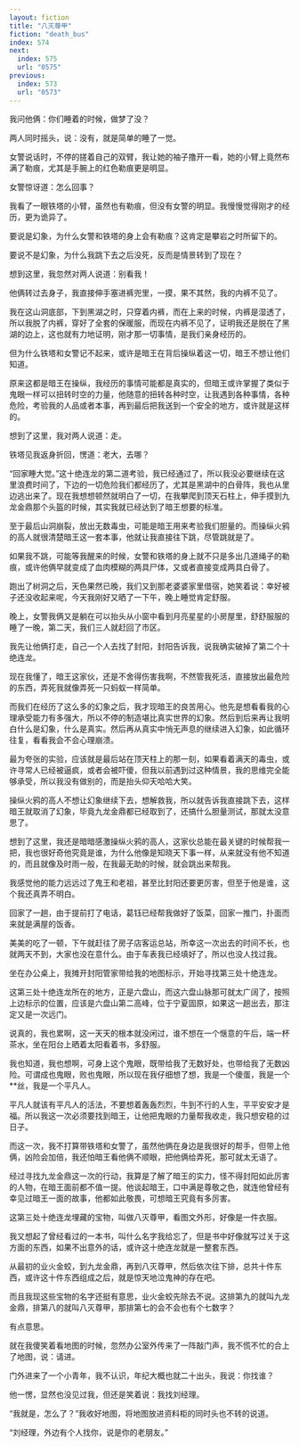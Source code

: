 ```yaml
---
layout: fiction
title: "八灭尊甲"
fiction: "death_bus"
index: 574
next:
  index: 575
  url: "0575"
previous:
  index: 573
  url: "0573"
---
```

我问他俩：你们睡着的时候，做梦了没？

两人同时摇头，说：没有，就是简单的睡了一觉。

女警说话时，不停的搓着自己的双臂，我让她的袖子撸开一看，她的小臂上竟然布满了勒痕，尤其是手腕上的红色勒痕更是明显。

女警惊讶道：怎么回事？

我看了一眼铁塔的小臂，虽然也有勒痕，但没有女警的明显。我慢慢觉得刚才的经历，更为诡异了。

要说是幻象，为什么女警和铁塔的身上会有勒痕？这肯定是攀岩之时所留下的。

要说不是幻象，为什么我跳下去之后没死，反而是情景转到了现在？

想到这里，我忽然对两人说道：别看我！

他俩转过去身子，我直接伸手塞进裤兜里，一摸，果不其然，我的内裤不见了。

我在这山洞底部，下到黑湖之时，只穿着内裤，而在上来的时候，内裤是湿透了，所以我脱了内裤，穿好了全套的保暖服，而现在内裤不见了，证明我还是脱在了黑湖的边上，这也就有力地证明，刚才那一切事情，是我们亲身经历的。

但为什么铁塔和女警记不起来，或许是暗王在背后操纵着这一切，暗王不想让他们知道。

原来这都是暗王在操纵，我经历的事情可能都是真实的，但暗王或许掌握了类似于鬼眼一样可以扭转时空的力量，他随意的扭转各种时空，让我遇到各种事情，各种危险，考验我的人品或者本事，再到最后把我送到一个安全的地方，或许就是这样的。

想到了这里，我对两人说道：走。

铁塔见我返身折回，愣道：老大，去哪？

“回家睡大觉。”这十绝连龙的第二道考验，我已经通过了，所以我没必要继续在这里浪费时间了，下边的一切危险我们都经历了，尤其是黑湖中的白骨阵，我也从里边逃出来了。现在我想想顿然就明白了一切，在我攀爬到顶天石柱上，伸手摸到九龙金鼎那个头盔的时候，其实我就已经达到了暗王想要的标准。

至于最后山洞崩裂，放出无数毒虫，可能是暗王用来考验我们胆量的。而操纵火鸦的高人就很清楚暗王这一套本事，他就让我直接往下跳，尽管跳就是了。

如果我不跳，可能等我醒来的时候，女警和铁塔的身上就不只是多出几道绳子的勒痕，或许他俩早就变成了血肉模糊的两具尸体，又或者直接变成两具白骨了。

跑出了树洞之后，天色果然已晚，我们又到那老婆婆家里借宿，她笑着说：幸好被子还没收起来呢，今天我刚好又晒了一下午，晚上睡觉肯定舒服。

晚上，女警我俩又是躺在可以抬头从小窗中看到月亮星星的小房屋里，舒舒服服的睡了一晚，第二天，我们三人就赶回了市区。

我先让他俩打走，自己一个人去找了封阳，封阳告诉我，说我确实破掉了第二个十绝连龙。

现在我懂了，暗王这家伙，还是不舍得伤害我啊，不然管我死活，直接放出最危险的东西，弄死我就像弄死一只蚂蚁一样简单。

而我们在经历了这么多的幻象之后，我才现暗王的良苦用心。他先是想看看我的心理承受能力有多强大，所以不停的制造堪比真实世界的幻象。然后到后来再让我明白什么是幻象，什么是真实。然后再从真实中悄无声息的继续进入幻象，如此循环往复，看看我会不会心理崩溃。

最为夸张的实验，应该就是最后站在顶天柱上的那一刻，如果看着满天的毒虫，或许寻常人已经被逼疯，或者会被吓傻，但我以前遇到过这种情景，我的思维完全能够承受，所以我没有做别的，而是抬头仰天哈哈大笑。

操纵火鸦的高人不想让幻象继续下去，想解救我，所以就告诉我直接跳下去，这样暗王就取消了幻象，毕竟九龙金鼎都已经取到了，还搞什么胆量测试，那就太没意思了。

想到了这里，我还是暗暗感激操纵火鸦的高人，这家伙总能在最关键的时候帮我一把，我也很好奇他究竟是谁，为什么他像是知晓天下事一样，从来就没有他不知道的，而且就像及时雨一般，在我最无助的时候，就会跳出来帮我。

我感觉他的能力远远过了鬼王和老祖，甚至比封阳还要更厉害，但至于他是谁，这个我还真弄不明白。

回家了一趟，由于提前打了电话，葛钰已经帮我做好了饭菜，回家一推门，扑面而来就是满屋的饭香。

美美的吃了一顿，下午就赶往了房子店客运总站，所幸这一次出去的时间不长，也就两天不到，大家也没在意什么。由于车表我已经填好了，所以也没人找过我。

坐在办公桌上，我摊开封阳管家带给我的地图标示，开始寻找第三处十绝连龙。

这第三处十绝连龙所在的地方，正是六盘山，而这六盘山脉那可就太广阔了，按照上边标示的位置，应该是六盘山第二高峰，位于宁夏固原，如果这一趟出去，那注定又是一次远门。

说真的，我也累啊，这一天天的根本就没闲过，谁不想在一个惬意的午后，端一杯茶水，坐在阳台上晒着太阳看着书，多舒服。

我也知道，我也想啊，可身上这个鬼眼，既带给我了无数好处，也带给我了无数凶险。可谓成也鬼眼，败也鬼眼，所以现在我仔细想了想，我是一个傻蛋，我是一个**丝，我是一个平凡人。

平凡人就该有平凡人的活法，不要想着轰轰烈烈，牛到不行的人生，平平安安才是福。所以我这一次必须要找到暗王，让他把鬼眼的力量帮我收走，我只想安稳的过日子。

而这一次，我不打算带铁塔和女警了，虽然他俩在身边是我很好的帮手，但带上他俩，凶险会加倍，我还怕暗王看他俩不顺眼，把他俩给弄死，那可就太无语了。

经过寻找九龙金鼎这一次的行动，我算是了解了暗王的实力，怪不得封阳如此厉害的人物，在暗王面前都不值一提。他谈起暗王，口中满是尊敬之色，就连他曾经有幸见过暗王一面的故事，他都如此敬畏，可想暗王究竟有多厉害。

这第三处十绝连龙埋藏的宝物，叫做八灭尊甲，看图文外形，好像是一件衣服。

我又想起了曾经看过的一本书，叫什么名字我给忘了，但是书中好像就写过关于这方面的东西，如果不出意外的话，或许这十绝连龙就是一整套东西。

从最初的业火金蛟，到九龙金鼎，再到八灭尊甲，然后依次往下排，总共十件东西，或许这十件东西组成之后，就是惊天地泣鬼神的存在吧。

而且我现这些宝物的名字还挺有意思，业火金蛟先除去不说。这排第九的就叫九龙金鼎，排第八的就叫八灭尊甲，那排第七的会不会也有个七数字？

有点意思。

就在我傻笑着看地图的时候，忽然办公室外传来了一阵敲门声，我不慌不忙的合上了地图，说：请进。

门外进来了一个小青年，我不认识，年纪大概也就二十出头，我说：你找谁？

他一愣，显然也没见过我，但还是笑着说：我找刘经理。

“我就是，怎么了？”我收好地图，将地图放进资料柜的同时头也不转的说道。

“刘经理，外边有个人找你，说是你的老朋友。”